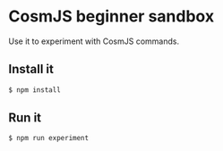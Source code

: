 # CosmJS beginner sandbox

Use it to experiment with CosmJS commands.

## Install it

```sh
$ npm install
```

## Run it

```sh
$ npm run experiment
```
